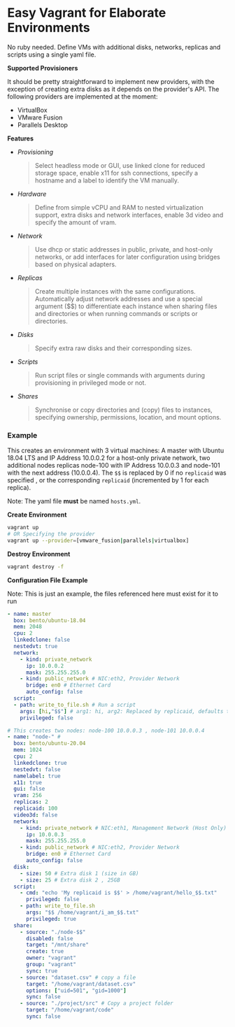 # Easy Vagrant for Elaborate Environments

No ruby needed. Define VMs with additional disks, networks, replicas and scripts using a single yaml file.

**Supported Provisioners**

It should be pretty straightforward to implement new providers, with the exception of creating extra disks as it depends on the provider's API. The following providers are implemented at the moment:

- VirtualBox
- VMware Fusion
- Parallels Desktop


**Features**

- *Provisioning*
  > Select headless mode or GUI, use linked clone for reduced storage space, enable x11 for ssh connections, specify a hostname and a label to identify the VM manually.
- *Hardware*
  > Define from simple vCPU and RAM to nested virtualization support, extra disks and network interfaces, enable 3d video and specify the amount of vram.
- *Network*
  > Use dhcp or static addresses in public, private, and host-only networks, or add interfaces for later configuration using bridges based on physical adapters.
- *Replicas*
  > Create multiple instances with the same configurations. Automatically adjust network addresses and use a special argument ($$) to differentiate each instance when sharing files and directories or when running commands or scripts or directories.
- *Disks*
  > Specify extra raw disks and their corresponding sizes.
- *Scripts*
  > Run script files or single commands with arguments during provisioning in privileged mode or not.
- *Shares*
  > Synchronise or copy directories and (copy) files to instances, specifying ownership, permissions, location, and mount options.


### Example

This creates an environment with 3 virtual machines: A master with Ubuntu 18.04 LTS and IP Address 10.0.0.2 for a host-only private network, two additional nodes replicas node-100 with IP Address 10.0.0.3 and node-101 with the next address (10.0.0.4). The `$$` is replaced by 0 if no `replicaid` was specified , or the corresponding `replicaid` (incremented by 1 for each replica).

Note: The yaml file **must** be named `hosts.yml`.

**Create Environment**
```sh
vagrant up
# OR Specifying the provider
vagrant up --provider=[vmware_fusion|parallels|virtualbox]
```

**Destroy Environment**
```sh
vagrant destroy -f
```


**Configuration File Example**

Note: This is just an example, the files referenced here must exist for it to run
```yaml
- name: master
  box: bento/ubuntu-18.04
  mem: 2048
  cpu: 2
  linkedclone: false
  nestedvt: true
  network:
    - kind: private_network
      ip: 10.0.0.2
      mask: 255.255.255.0
    - kind: public_network # NIC:eth2, Provider Network
      bridge: en0 # Ethernet Card
      auto_config: false
  script:
  - path: write_to_file.sh # Run a script
    args: [hi,"$$"] # arg1: hi, arg2: Replaced by replicaid, defaults to 0
    privileged: false

# This creates two nodes: node-100 10.0.0.3 , node-101 10.0.0.4
- name: "node-" #
  box: bento/ubuntu-20.04
  mem: 1024
  cpu: 2
  linkedclone: true
  nestedvt: false
  namelabel: true
  x11: true
  gui: false
  vram: 256
  replicas: 2
  replicaid: 100
  video3d: false
  network:
    - kind: private_network # NIC:eth1, Management Network (Host Only)  NIC: eth1
      ip: 10.0.0.3
      mask: 255.255.255.0
    - kind: public_network # NIC:eth2, Provider Network
      bridge: en0 # Ethernet Card
      auto_config: false
  disk:
    - size: 50 # Extra disk 1 (size in GB)
    - size: 25 # Extra disk 2 , 25GB
  script:
    - cmd: "echo 'My replicaid is $$' > /home/vagrant/hello_$$.txt"
      privileged: false
    - path: write_to_file.sh
      args: "$$ /home/vagrant/i_am_$$.txt" 
      privileged: true
  share:
    - source: "./node-$$"
      disabled: false
      target: "/mnt/share"
      create: true
      owner: "vagrant"
      group: "vagrant"
      sync: true
    - source: "dataset.csv" # copy a file
      target: "/home/vagrant/dataset.csv"
      options: ["uid=501", "gid=1000"]
      sync: false
    - source: "./project/src" # Copy a project folder
      target: "/home/vagrant/code"
      sync: false
```
